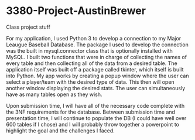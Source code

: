 # 3380-Project-AustinBrewer
Class project stuff 

For my application, I used Python 3 to develop a connection to my Major Leaugue Baseball Database. The package I used to develop the connection was the built 
in mysql.connector class that is optionally installed with MySQL. I built two functions that were in charge of collecting the names of every table and then
collecting all of the data from a desired table. The application itself was built off a package called tkinter, which itself is built into Python. My app works
by creating a popup window where the user can select a player/team with the desired type of data. This then will open another window displaying the desired 
stats. The user can simultaneously have as many tables open as they wish.

Upon submission time, I will have all of the necessary code complete with the 3NF requirements for the database. Between submission time and presentation time,
I will continue to populate the DB (I could have well over 600 tables if I chose) and I will probably throw together a powerpoint to highlight the goal and
the challenges I faced. 
